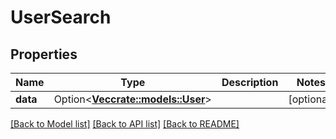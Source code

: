 # UserSearch

## Properties

Name | Type | Description | Notes
------------ | ------------- | ------------- | -------------
**data** | Option<[**Vec<crate::models::User>**](user.md)> |  | [optional]

[[Back to Model list]](../README.md#documentation-for-models) [[Back to API list]](../README.md#documentation-for-api-endpoints) [[Back to README]](../README.md)


